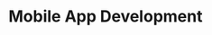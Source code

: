 ---
title: "Mobile App Development"
description: "This class looks up to generate the needed skills to design and develop technological solutions using mobile platforms. Therefore, specific topics as: mobile devices behaviour, mobile infraestructure, mobile environment infraestructure and the mobile development process, are studied through this course."

people:
  - marioLinares
  - sergioYodeb

term: 2018-20

layout: project
image: /img/project-images/event.png
---
